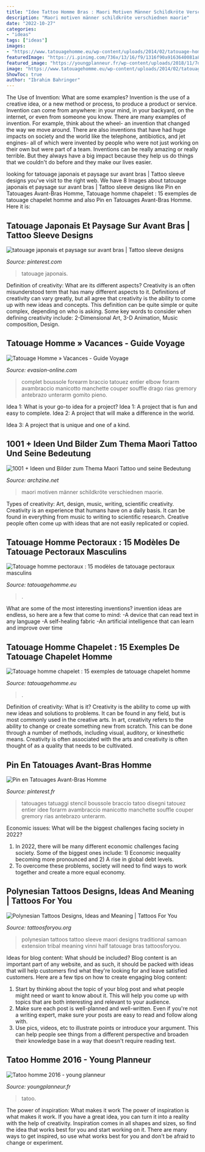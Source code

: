 ```yaml
---
title: "Idee Tattoo Homme Bras : Maori Motiven Männer Schildkröte Verschiednen Maorie"
description: "Maori motiven männer schildkröte verschiednen maorie"
date: "2022-10-27"
categories:
- "ideas"
tags: ["ideas"]
images:
- "https://www.tatouagehomme.eu/wp-content/uploads/2014/02/tatouage-homme-pectoraux-14.jpg"
featuredImage: "https://i.pinimg.com/736x/13/16/f9/1316f90a9163640081a8a88a13c11052.jpg"
featured_image: "https://youngplanneur.fr/wp-content/uploads/2018/11/7dbefdbdbfe532e21d157889e2ce34af.jpg"
image: "https://www.tatouagehomme.eu/wp-content/uploads/2014/02/tatouage-homme-pectoraux-14.jpg"
ShowToc: true
author: "Ibrahim Bahringer"
---
```



The Use of Invention: What are some examples?
Invention is the use of a creative idea, or a new method or process, to produce a product or service. Invention can come from anywhere: in your mind, in your backyard, on the internet, or even from someone you know. 
There are many examples of invention. For example, think about the wheel- an invention that changed the way we move around. There are also inventions that have had huge impacts on society and the world like the telephone, antibiotics, and jet engines- all of which were invented by people who were not just working on their own but were part of a team. 
Inventions can be really amazing or really terrible. But they always have a big impact because they help us do things that we couldn't do before and they make our lives easier.

	

		
looking for tatouage japonais et paysage sur avant bras | Tattoo sleeve designs you've visit to the right web. We have 8 Images about tatouage japonais et paysage sur avant bras | Tattoo sleeve designs like Pin en Tatouages Avant-Bras Homme, Tatouage homme chapelet : 15 exemples de tatouage chapelet homme and also Pin en Tatouages Avant-Bras Homme. Here it is:
		
    
## Tatouage Japonais Et Paysage Sur Avant Bras | Tattoo Sleeve Designs

<img loading=lazy src="https://i.pinimg.com/736x/56/c9/e1/56c9e1eb0d8efe381e9162aba4710ff1.jpg" onerror="this.onerror=null;this.src='https://tse1.mm.bing.net/th?id=OIP.cOYnZiEfX4LHMqqojS02twDYEg&amp;pid=15.1';" alt="tatouage japonais et paysage sur avant bras | Tattoo sleeve designs">

_Source: pinterest.com_

>tatouage japonais. 

	

Definition of creativity: What are its different aspects?
Creativity is an often misunderstood term that has many different aspects to it. Definitions of creativity can vary greatly, but all agree that creativity is the ability to come up with new ideas and concepts. This definition can be quite simple or quite complex, depending on who is asking. Some key words to consider when defining creativity include: 2-Dimensional Art, 3-D Animation, Music composition, Design.

    
## Tatouage Homme » Vacances - Guide Voyage

<img loading=lazy src="https://evasion-online.com/image-photo/tatouage+homme/1316f90a9163640081a8a88a13c11052.jpg" onerror="this.onerror=null;this.src='https://tse1.mm.bing.net/th?id=OIP.sKDgDlv4DZk1hyQ9_61lBgHaJQ&amp;pid=15.1';" alt="Tatouage Homme » Vacances - Guide Voyage">

_Source: evasion-online.com_

>complet boussole forearm braccio tatouez entier elbow forarm avambraccio manicotto manchette couper souffle drago rias gremory antebrazo unterarm gomito pieno. 

	

Idea 1: What is your go-to idea for a project?
Idea 1: A project that is fun and easy to complete.
Idea 2: A project that will make a difference in the world.

Idea 3: A project that is unique and one of a kind.

    
## 1001 + Ideen Und Bilder Zum Thema Maori Tattoo Und Seine Bedeutung

<img loading=lazy src="https://archzine.net/wp-content/uploads/2017/12/eine-hand-mit-einer-uhr-und-mit-einer-großen-schwarzen-maorie-tattoo-ein-mann-mit-einem-maorie-tattoo.jpg" onerror="this.onerror=null;this.src='https://tse4.mm.bing.net/th?id=OIP.dy5kVoX-mxulTCC_v8HrqAHaLH&amp;pid=15.1';" alt="1001 + Ideen und Bilder zum Thema Maori Tattoo und seine Bedeutung">

_Source: archzine.net_

>maori motiven männer schildkröte verschiednen maorie. 

	

Types of creativity: Art, design, music, writing, scientific creativity.
Creativity is an experience that humans have on a daily basis. It can be found in everything from music to writing to scientific research. Creative people often come up with ideas that are not easily replicated or copied.

    
## Tatouage Homme Pectoraux : 15 Modèles De Tatouage Pectoraux Masculins

<img loading=lazy src="https://www.tatouagehomme.eu/wp-content/uploads/2014/02/tatouage-homme-pectoraux-14.jpg" onerror="this.onerror=null;this.src='https://tse2.mm.bing.net/th?id=OIP.Vb0cVG6E2SUFhgTMrZaPcAHaLG&amp;pid=15.1';" alt="Tatouage homme pectoraux : 15 modèles de tatouage pectoraux masculins">

_Source: tatouagehomme.eu_

>. 

	

What are some of the most interesting inventions?
invention ideas are endless, so here are a few that come to mind: 
-A device that can read text in any language 
-A self-healing fabric 
-An artificial intelligence that can learn and improve over time

    
## Tatouage Homme Chapelet : 15 Exemples De Tatouage Chapelet Homme

<img loading=lazy src="https://www.tatouagehomme.eu/wp-content/uploads/2014/03/tatouage-chapelet-homme-6.jpg" onerror="this.onerror=null;this.src='https://tse4.mm.bing.net/th?id=OIP.uwCTAMWDlmZ9ed6xr5wKCwHaTw&amp;pid=15.1';" alt="Tatouage homme chapelet : 15 exemples de tatouage chapelet homme">

_Source: tatouagehomme.eu_

>. 

	

Definition of creativity: What is it?
Creativity is the ability to come up with new ideas and solutions to problems. It can be found in any field, but is most commonly used in the creative arts. In art, creativity refers to the ability to change or create something new from scratch. This can be done through a number of methods, including visual, auditory, or kinesthetic means. Creativity is often associated with the arts and creativity is often thought of as a quality that needs to be cultivated.

    
## Pin En Tatouages Avant-Bras Homme

<img loading=lazy src="https://i.pinimg.com/736x/13/16/f9/1316f90a9163640081a8a88a13c11052.jpg" onerror="this.onerror=null;this.src='https://tse2.mm.bing.net/th?id=OIP.2C1pXIePWR_uTU2Qy6PuQAHaJQ&amp;pid=15.1';" alt="Pin en Tatouages Avant-Bras Homme">

_Source: pinterest.fr_

>tatouages tatuaggi stencil boussole braccio tatoo disegni tatouez entier idee forarm avambraccio manicotto manchette souffle couper gremory rias antebrazo unterarm. 

	

Economic issues: What will be the biggest challenges facing society in 2022?
1. In 2022, there will be many different economic challenges facing society. Some of the biggest ones include: 1) Economic inequality becoming more pronounced and 2) A rise in global debt levels.
2. To overcome these problems, society will need to find ways to work together and create a more equal economy.

    
## Polynesian Tattoos Designs, Ideas And Meaning | Tattoos For You

<img loading=lazy src="http://www.tattoosforyou.org/wp-content/uploads/2013/09/Traditional-Polynesian-Tattoo.jpg" onerror="this.onerror=null;this.src='https://tse3.mm.bing.net/th?id=OIP.9B63sXfaPRkE1udN6lLqbgHaLG&amp;pid=15.1';" alt="Polynesian Tattoos Designs, Ideas and Meaning | Tattoos For You">

_Source: tattoosforyou.org_

>polynesian tattoos tattoo sleeve maori designs traditional samoan extension tribal meaning vinni half tatouage bras tattoosforyou. 

	

Ideas for blog content: What should be included?
Blog content is an important part of any website, and as such, it should be packed with ideas that will help customers find what they're looking for and leave satisfied customers. Here are a few tips on how to create engaging blog content:
1. Start by thinking about the topic of your blog post and what people might need or want to know about it. This will help you come up with topics that are both interesting and relevant to your audience. 
2. Make sure each post is well-planned and well-written. Even if you're not a writing expert, make sure your posts are easy to read and follow along with. 
3. Use pics, videos, etc to illustrate points or introduce your argument. This can help people see things from a different perspective and broaden their knowledge base in a way that doesn't require reading text. 

    
## Tatoo Homme 2016 - Young Planneur

<img loading=lazy src="https://youngplanneur.fr/wp-content/uploads/2018/11/7dbefdbdbfe532e21d157889e2ce34af.jpg" onerror="this.onerror=null;this.src='https://tse3.mm.bing.net/th?id=OIP.VgIWTy4VPzDAOXJSwYmS4QHaLH&amp;pid=15.1';" alt="Tatoo homme 2016 - young planneur">

_Source: youngplanneur.fr_

>tatoo. 

	

The power of inspiration: What makes it work
The power of inspiration is what makes it work. If you have a great idea, you can turn it into a reality with the help of creativity. Inspiration comes in all shapes and sizes, so find the idea that works best for you and start working on it. There are many ways to get inspired, so use what works best for you and don't be afraid to change or experiment.

